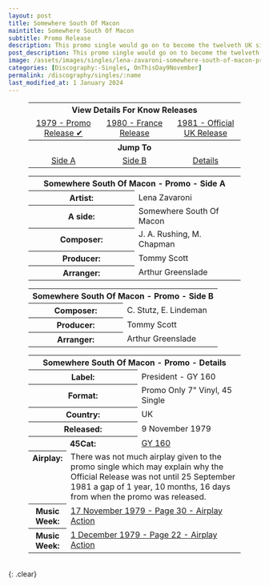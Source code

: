 ```yaml
---
layout: post
title: Somewhere South Of Macon
maintitle: Somewhere South Of Macon
subtitle: Promo Release
description: This promo single would go on to become the twelveth UK single released by Lena Zavaroni.
post_description: This promo single would go on to become the twelveth UK single released by Lena Zavaroni.
image: /assets/images/singles/lena-zavaroni-somewhere-south-of-macon-president.jpg
categories: [Discography:-Singles, OnThisDay9November]
permalink: /discography/singles/:name
last_modified_at: 1 January 2024
---
```


<figure class="fig3">
<table style="text-align:center;">
<tr><th colspan="3">View Details For Know Releases</th></tr>
<tr><td style="width:33%;"><a href="#Somewhere%20South%20Of%20Macon">1979 - Promo Release &#x2714;</a></td><td style="width:34%;"><a href="/discography/singles/1980-somewhere-south-of-macon-france">1980 - France Release</a></td><td style="width:33%;"><a href="/discography/singles/1981-09-25-somewhere-south-of-macon-uk">1981 - Official UK Release</a></td></tr>
<tr><th colspan="3">Jump To</th></tr>
<tr><td style="width:20%;"><a href="#infobox1">Side A</a></td><td style="width:20%;"><a href="#infobox2">Side B</a></td><td style="width:20%;"><a href="#infobox3">Details</a></td></tr>
</table>
</figure>

<figure class="fig3">
<table>
<tr id="infobox1"><th colspan="2">Somewhere South Of Macon - Promo - Side A</th></tr>
<tr><th style="width:50%;">Artist:</th><td style="width:50%;">Lena Zavaroni</td></tr>
<tr><th>A side:</th><td>Somewhere South Of Macon</td></tr>
<tr><th>Composer:</th><td>J. A. Rushing, M. Chapman</td></tr>
<tr><th>Producer:</th><td>Tommy Scott</td></tr>
<tr><th>Arranger:</th><td>Arthur Greenslade</td></tr>
</table>
</figure>

<figure class="fig3">
<table>
<tr id="infobox2"><th colspan="2">Somewhere South Of Macon - Promo - Side B</th></tr>
<tr><th style="width:50%;">Composer:</th><td style="width:50%;">C. Stutz, E. Lindeman</td></tr>
<tr><th>Producer:</th><td>Tommy Scott</td></tr>
<tr><th>Arranger:</th><td>Arthur Greenslade</td></tr>
</table>
</figure>

<figure class="fig3">
<table>
<tr id="infobox3"><th colspan="3">Somewhere South Of Macon - Promo - Details</th></tr>
<tr><th colspan="2">Label:</th><td>President - GY 160</td></tr>
<tr><th colspan="2" style="width:50%;">Format:</th><td colspan="2" style="width:50%;">Promo Only 7" Vinyl, 45 Single</td></tr>
<tr><th colspan="2">Country:</th><td>UK</td></tr>
<tr><th colspan="2">Released:</th><td>9 November 1979</td></tr>
<tr><th colspan="2">45Cat:</th><td><a class="external-link" href="http://www.45cat.com/record/gy160">GY 160</a></td></tr>
<tr class="split"><th style="width:15%; vertical-align:top;">Airplay:</th><td colspan="2">There was not much airplay given to the promo single which may explain why the Official Release was not until 25 September 1981 a gap of 1 year, 10 months, 16 days from when the promo was released.</td></tr>
<tr><th>Music Week:</th><td colspan="2"><a class="external-link" href="https://worldradiohistory.com/UK/Music-Week/1979/Music-Week-1979-11-17.pdf#page=30">17 November 1979 - Page 30 - Airplay Action</a></td></tr>
<tr><th>Music Week:</th><td colspan="2"><a class="external-link" href="https://worldradiohistory.com/UK/Music-Week/1979/Music-Week-1979-12-01.pdf#page=22">1 December 1979 - Page 22 - Airplay Action</a></td></tr>
</table>
</figure>

<br />{: .clear}


